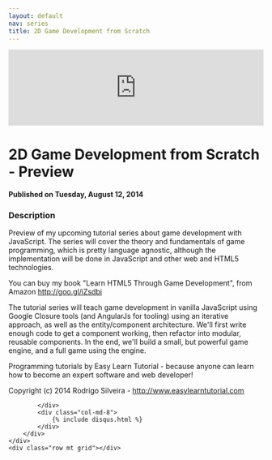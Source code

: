 ```yaml
---
layout: default
nav: series
title: 2D Game Development from Scratch
---
```


<div class="container">
    <div class="row mt grid">
        <div class="mt"></div>
        <div class="row" style="margin-bottom: 20px;">
            <div class="col-sm-push-1 col-sm-10 col-md-push-2 col-md-8">
                <div class="video-container">
                    <iframe width="100%" src="https://www.youtube.com/embed/qu-CIK5gJLw" frameborder="0" allowfullscreen></iframe>
                </div>
            </div>
            <div class="clearfix"></div>
            <div class="col-md-8">
                <h1>2D Game Development from Scratch - Preview</h1>
                <h4>Published on Tuesday, August 12, 2014</h4>
                <h3>Description</h3>
                <p>Preview of my upcoming tutorial series about game development with JavaScript. The series will cover the theory and fundamentals of game programming, which is pretty language agnostic, although the implementation will be done in JavaScript and other web and HTML5 technologies.

You can buy my book "Learn HTML5 Through Game Development", from Amazon http://goo.gl/iZsdbi 

The tutorial series will teach game development in vanilla JavaScript using Google Closure tools (and AngularJs for tooling) using an iterative approach, as well as the entity/component architecture. We'll first write enough code to get a component working, then refactor into modular, reusable components. In the end, we'll build a small, but powerful game engine, and a full game using the engine.

Programming tutorials by Easy Learn Tutorial - because anyone can learn how to become an expert software and web developer!

Copyright (c) 2014 Rodrigo Silveira - http://www.easylearntutorial.com</p>
            </div>
            <div class="col-md-4">
                
            </div>
            <div class="col-md-8">
                {% include disqus.html %}
            </div>
        </div>
    </div>
    <div class="row mt grid"></div>
</div>

